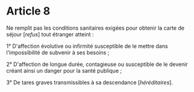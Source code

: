 # Article 8

Ne remplit pas les conditions sanitaires exigées pour obtenir la carte de séjour [*refus*] tout étranger atteint :

1° D'affection évolutive ou infirmité susceptible de le mettre dans l'impossibilité de subvenir à ses besoins ;

2° D'affection de longue durée, contagieuse ou susceptible de le devenir créant ainsi un danger pour la santé publique ;

3° De tares graves transmissibles à sa descendance [*héréditaires*].
